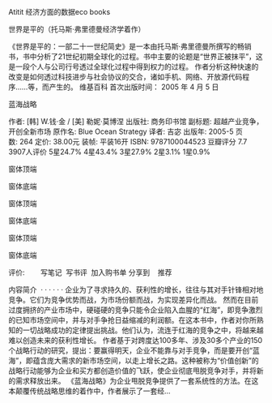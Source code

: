 Atitit 经济方面的数据eco books


世界是平的（托马斯·弗里德曼经济学着作）


《世界是平的：一部二十一世纪简史》是一本由托马斯·弗里德曼所撰写的畅销书，书中分析了21世纪初期全球化的过程。书中主要的论题是“世界正被抹平”，这是一段个人与公司行号透过全球化过程中得到权力的过程。 作者分析这种快速的改变是如何透过科技进步与社会协议的交合，诸如手机、网络、开放源代码程序……等，而产生的。 维基百科
首次出版时间： 2005 年 4 月 5 日


蓝海战略

作者: [韩] W.钱·金 / [美] 勒妮·莫博涅
出版社: 商务印书馆
副标题: 超越产业竞争，开创全新市场
原作名: Blue Ocean Strategy
译者: 吉宓
出版年: 2005-5
页数: 264
定价: 38.00元
装帧: 平装16开
ISBN: 9787100044523
豆瓣评分
7.7
3907人评价
5星24.7%
4星43.4%
3星27.9%
2星3.1%
1星0.9%

窗体顶端

窗体底端

窗体顶端

窗体底端

窗体顶端

窗体底端

评价:     
  写笔记
 写书评
 加入购书单
分享到   
推荐

内容简介  · · · · · ·
企业为了寻求持久的、获利性的增长，往往与其对手针锋相对地竞争。它们为竞争优势而战，为市场份额而战，为实现差异化而战。
然而在目前过度拥挤的产业市场中，硬碰硬的竞争只能令企业陷入血腥的“红海”，即竞争激烈的已知市场空间中，并与对手争抢日益缩减的利润额。在这本书中，作者对你所熟知的一切战略成功的定律提出挑战。他们认为，流连于红海的竞争之中，将越来越难以创造未来的获利性增长。
作者基于对跨度达100多年、涉及30多个产业的150个战略行动的研究，提出：要赢得明天，企业不能靠与对手竞争，而是要开创“蓝海”，即蕴含庞大需求的新市场空间，以走上增长之路。这种被称为“价值创新”的战略行动能够为企业和买方都创造价值的飞跃，使企业彻底甩脱竞争对手，并将新的需求释放出来。
《蓝海战略》为企业甩脱竞争提供了一套系统性的方法。在这本颠覆传统战略思维的着作中，作者展示了一套经...

